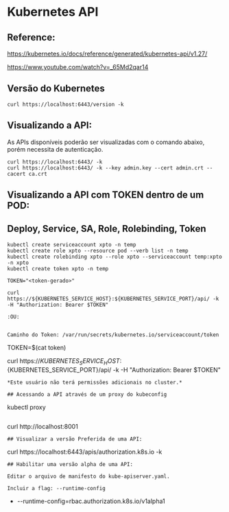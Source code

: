 # Kubernetes API 

## Reference:
<https://kubernetes.io/docs/reference/generated/kubernetes-api/v1.27/>

<https://www.youtube.com/watch?v=_65Md2qar14>

## Versão do Kubernetes
```
curl https://localhost:6443/version -k
```

## Visualizando a API:
As APIs disponíveis poderão ser visualizadas com o comando abaixo, porém necessita de autenticação.
```
curl https://localhost:6443/ -k
curl https://localhost:6443/ -k --key admin.key --cert admin.crt --cacert ca.crt
```

## Visualizando a API com TOKEN dentro de um POD:

## Deploy, Service, SA, Role, Rolebinding, Token
```
kubectl create serviceaccount xpto -n temp
kubectl create role xpto --resource pod --verb list -n temp
kubectl create rolebinding xpto --role xpto --serviceaccount temp:xpto -n xpto
kubectl create token xpto -n temp

TOKEN="<token-gerado>"

curl https://${KUBERNETES_SERVICE_HOST}:${KUBERNETES_SERVICE_PORT}/api/ -k -H "Authorization: Bearer $TOKEN"

:OU:


Caminho do Token: /var/run/secrets/kubernetes.io/serviceaccount/token
```
TOKEN=$(cat token)

curl https://${KUBERNETES_SERVICE_HOST}:${KUBERNETES_SERVICE_PORT}/api/ -k -H "Authorization: Bearer $TOKEN"
```
*Este usuário não terá permissões adicionais no cluster.*

## Acessando a API através de um proxy do kubeconfig
```
kubectl proxy
```
```
curl http://localhost:8001
```
## Visualizar a versão Preferida de uma API:
```
curl https://localhost:6443/apis/authorization.k8s.io -k
```
## Habilitar uma versão alpha de uma API:

Editar o arquivo de manifesto do kube-apiserver.yaml.

Incluir a flag: --runtime-config
```
- --runtime-config=rbac.authorization.k8s.io/v1alpha1
```
